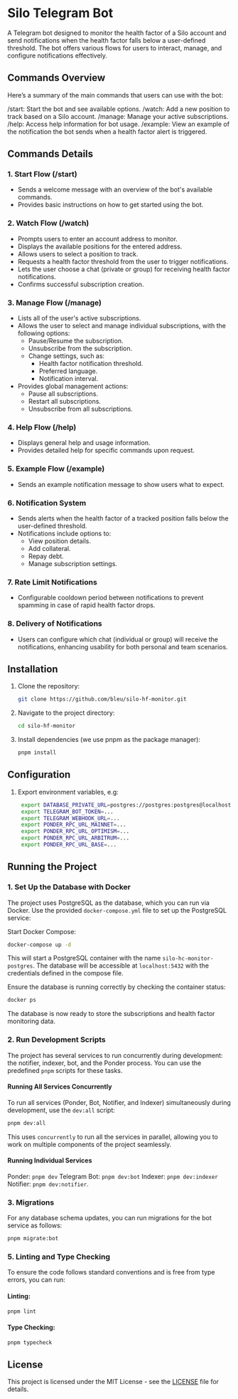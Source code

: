 # Silo Telegram Bot

A Telegram bot designed to monitor the health factor of a Silo account and send notifications when the health factor falls below a user-defined threshold. The bot offers various flows for users to interact, manage, and configure notifications effectively.

## Commands Overview

Here’s a summary of the main commands that users can use with the bot:

/start: Start the bot and see available options.
/watch: Add a new position to track based on a Silo account.
/manage: Manage your active subscriptions.
/help: Access help information for bot usage.
/example: View an example of the notification the bot sends when a health factor alert is triggered.

## Commands Details

### 1. Start Flow (/start)

- Sends a welcome message with an overview of the bot's available commands.
- Provides basic instructions on how to get started using the bot.

### 2. Watch Flow (/watch)

- Prompts users to enter an account address to monitor.
- Displays the available positions for the entered address.
- Allows users to select a position to track.
- Requests a health factor threshold from the user to trigger notifications.
- Lets the user choose a chat (private or group) for receiving health factor notifications.
- Confirms successful subscription creation.

### 3. Manage Flow (/manage)

- Lists all of the user's active subscriptions.
- Allows the user to select and manage individual subscriptions, with the following options:
  - Pause/Resume the subscription.
  - Unsubscribe from the subscription.
  - Change settings, such as:
    - Health factor notification threshold.
    - Preferred language.
    - Notification interval.
- Provides global management actions:
  - Pause all subscriptions.
  - Restart all subscriptions.
  - Unsubscribe from all subscriptions.

### 4. Help Flow (/help)

- Displays general help and usage information.
- Provides detailed help for specific commands upon request.

### 5. Example Flow (/example)

- Sends an example notification message to show users what to expect.

### 6. Notification System

- Sends alerts when the health factor of a tracked position falls below the user-defined threshold.
- Notifications include options to:
  - View position details.
  - Add collateral.
  - Repay debt.
  - Manage subscription settings.

### 7. Rate Limit Notifications

- Configurable cooldown period between notifications to prevent spamming in case of rapid health factor drops.

### 8. Delivery of Notifications

- Users can configure which chat (individual or group) will receive the notifications, enhancing usability for both personal and team scenarios.

## Installation

1. Clone the repository:
   ```sh
   git clone https://github.com/bleu/silo-hf-monitor.git
   ```
2. Navigate to the project directory:
   ```sh
   cd silo-hf-monitor
   ```
3. Install dependencies (we use pnpm as the package manager):
   ```sh
   pnpm install
   ```

## Configuration

1. Export environment variables, e.g:
   ```sh
    export DATABASE_PRIVATE_URL=postgres://postgres:postgres@localhost:5432
    export TELEGRAM_BOT_TOKEN=...
    export TELEGRAM_WEBHOOK_URL=...
    export PONDER_RPC_URL_MAINNET=...
    export PONDER_RPC_URL_OPTIMISM=...
    export PONDER_RPC_URL_ARBITRUM=...
    export PONDER_RPC_URL_BASE=...
   ```

## Running the Project

### 1. Set Up the Database with Docker

The project uses PostgreSQL as the database, which you can run via Docker. Use the provided `docker-compose.yml` file to set up the PostgreSQL service:

Start Docker Compose:

```sh
docker-compose up -d
```

This will start a PostgreSQL container with the name `silo-hc-monitor-postgres`. The database will be accessible at `localhost:5432` with the credentials defined in the compose file.

Ensure the database is running correctly by checking the container status:

```sh
docker ps
```

The database is now ready to store the subscriptions and health factor monitoring data.

### 2. Run Development Scripts

The project has several services to run concurrently during development: the notifier, indexer, bot, and the Ponder process. You can use the predefined `pnpm` scripts for these tasks.

#### Running All Services Concurrently

To run all services (Ponder, Bot, Notifier, and Indexer) simultaneously during development, use the `dev:all` script:

```sh
pnpm dev:all
```

This uses `concurrently` to run all the services in parallel, allowing you to work on multiple components of the project seamlessly.

#### Running Individual Services

Ponder: `pnpm dev`
Telegram Bot: `pnpm dev:bot`
Indexer: `pnpm dev:indexer`
Notifier: `pnpm dev:notifier`.

### 3. Migrations

For any database schema updates, you can run migrations for the bot service as follows:

```sh
pnpm migrate:bot
```

### 5. Linting and Type Checking

To ensure the code follows standard conventions and is free from type errors, you can run:

#### Linting:

```sh
pnpm lint
```

#### Type Checking:

```sh
pnpm typecheck
```

## License

This project is licensed under the MIT License - see the [LICENSE](./LICENSE) file for details.
